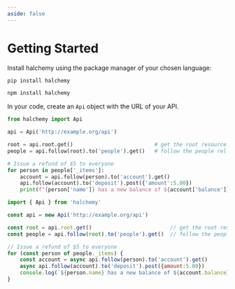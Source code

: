 ```yaml
---
aside: false
---
```

# Getting Started

Install halchemy using the package manager of your chosen language:

<tabs>
<tab name="Python">

```bash
pip install halchemy
```
</tab>

<tab name="Javascript">

```bash
npm install halchemy
```
</tab>

<future-languages />
</tabs>

In your code, create an `Api` object with the URL of your API.

<tabs>
<tab name="Python">

```python
from halchemy import Api

api = Api('http://example.org/api')

root = api.root.get()                          # get the root resource
people = api.follow(root).to('people').get()   # follow the people rel to get the list of people

# Issue a refund of $5 to everyone
for person in people['_items']:
    account = api.follow(person).to('account').get()
    api.follow(account).to('deposit').post({'amount':5.00})
    print(f"{person['name']} has a new balance of ${account['balance']}")
```
</tab>

<tab name="Javascript">

```javascript
import { Api } from 'halchemy'

const api = new Api('http://example.org/api')

const root = api.root.get()                         // get the root resource
const people = api.follow(root).to('people').get()  // follow the people rel to get the list of people

// Issue a refund of $5 to everyone
for (const person of people._items) {
    const account = async api.follow(person).to('account').get()
    async api.follow(account).to('deposit').post({amount:5.00})
    console.log(`${person.name} has a new balance of ${account.balance}`)
}
```
</tab>

<future-languages />
</tabs>
